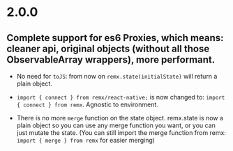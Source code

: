 # 2.0.0
## Complete support for es6 Proxies, which means: cleaner api, original objects (without all those ObservableArray wrappers), more performant.

* No need for `toJS`: from now on `remx.state(initialState)` will return a plain object.

* `import { connect } from remx/react-native;` is now changed to: `import { connect } from remx`. Agnostic to environment.

* There is no more `merge` function on the state object. remx.state is now a plain object so you can use any merge function you want, or you can just mutate the state. (You can still import the merge function from remx: `import { merge } from remx` for easier merging)
